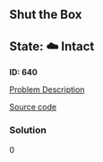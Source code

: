## Shut the Box

## State: :cloud: **Intact**

**ID: 640**

[Problem Description](https://projecteuler.net/problem=640)

[Source code](main.cpp)

### Solution
0